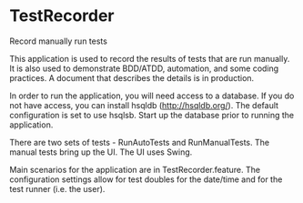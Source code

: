 # TestRecorder
Record manually run tests

This application is used to record the results of tests that are run manually.   It is also used to demonstrate BDD/ATDD, automation, and some coding practices.   A document that describes the details is in production.

In order to run the application, you will need access to a database.  If you do not have access, you can install hsqldb (http://hsqldb.org/).   The default configuration is set to use hsqlsb.   Start up the database prior to running the application.

There are two sets of tests - RunAutoTests and RunManualTests.   The manual tests bring up the UI.   The UI uses Swing.

Main scenarios for the application  are in TestRecorder.feature.   The configuration settings allow for test doubles for the date/time and for the test runner (i.e. the user).    
